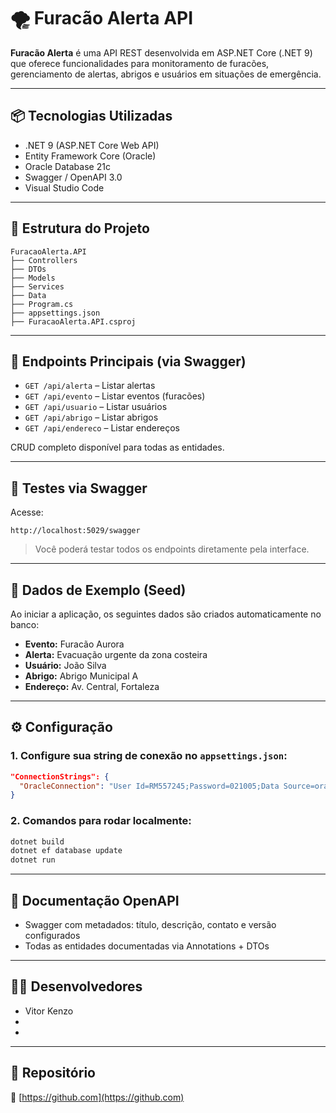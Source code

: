 # 🌪️ Furacão Alerta API

**Furacão Alerta** é uma API REST desenvolvida em ASP.NET Core (.NET 9) que oferece funcionalidades para monitoramento de furacões, gerenciamento de alertas, abrigos e usuários em situações de emergência.

---

## 📦 Tecnologias Utilizadas

- .NET 9 (ASP.NET Core Web API)
- Entity Framework Core (Oracle)
- Oracle Database 21c
- Swagger / OpenAPI 3.0
- Visual Studio Code

---

## 📁 Estrutura do Projeto

```
FuracaoAlerta.API
├── Controllers
├── DTOs
├── Models
├── Services
├── Data
├── Program.cs
├── appsettings.json
├── FuracaoAlerta.API.csproj
```

---

## 🔗 Endpoints Principais (via Swagger)

- `GET /api/alerta` – Listar alertas
- `GET /api/evento` – Listar eventos (furacões)
- `GET /api/usuario` – Listar usuários
- `GET /api/abrigo` – Listar abrigos
- `GET /api/endereco` – Listar endereços

CRUD completo disponível para todas as entidades.

---

## 🧪 Testes via Swagger

Acesse:

```
http://localhost:5029/swagger
```

> Você poderá testar todos os endpoints diretamente pela interface.

---

## 🌱 Dados de Exemplo (Seed)

Ao iniciar a aplicação, os seguintes dados são criados automaticamente no banco:

- **Evento:** Furacão Aurora
- **Alerta:** Evacuação urgente da zona costeira
- **Usuário:** João Silva
- **Abrigo:** Abrigo Municipal A
- **Endereço:** Av. Central, Fortaleza

---

## ⚙️ Configuração

### 1. Configure sua string de conexão no `appsettings.json`:

```json
"ConnectionStrings": {
  "OracleConnection": "User Id=RM557245;Password=021005;Data Source=oracle.fiap.com.br:1521/ORCL;"
}
```

### 2. Comandos para rodar localmente:

```bash
dotnet build
dotnet ef database update
dotnet run
```

---

## 🧾 Documentação OpenAPI

- Swagger com metadados: título, descrição, contato e versão configurados
- Todas as entidades documentadas via Annotations + DTOs

---

## 👨‍💻 Desenvolvedores

- Vitor Kenzo
-
-

---

## 📂 Repositório

🔗 [https://github.com](https://github.com)

